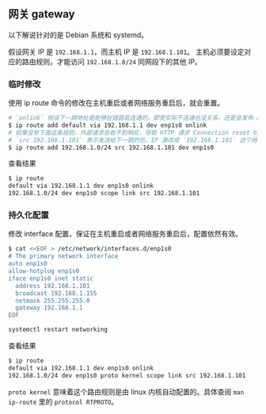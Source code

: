 ## 网关 gateway

以下解说针对的是 Debian 系统和 systemd。

假设网关 IP 是 `192.168.1.1`，而主机 IP 是 `192.168.1.101`。
主机必须要设定对应的路由规则，才能访问 `192.168.1.0/24` 同网段下的其他 IP。

### 临时修改

使用 ip route 命令的修改在主机重启或者网络服务重启后，就会重置。

```sh
# `onlink` 假设下一跳地址是能够在链路层连通的，即使实际不连通也没关系，还是会发布 ARP 之类的请求。
$ ip route add default via 192.168.1.1 dev enp1s0 onlink
# 如果没有下面这条规则，外部请求会收不到响应，导致 HTTP 请求 Connection reset by peer
# `src 192.168.1.101` 表示发送给下一跳的包，IP 源改成 `192.168.1.101` 这个地址。
$ ip route add 192.168.1.0/24 src 192.168.1.101 dev enp1s0
```

查看结果

```sh
$ ip route
default via 192.168.1.1 dev enp1s0 onlink
192.168.1.0/24 dev enp1s0 scope link src 192.168.1.101
```

### 持久化配置

修改 interface 配置，保证在主机重启或者网络服务重启后，配置依然有效。

```sh
$ cat <<EOF > /etc/network/interfaces.d/enp1s0
# The primary network interface
auto enp1s0
allow-hotplug enp1s0
iface enp1s0 inet static
  address 192.168.1.101
  broadcast 192.168.1.155
  netmask 255.255.255.0
  gateway 192.168.1.1
EOF

systemctl restart networking
```

查看结果

```sh
$ ip route
default via 192.168.1.1 dev enp1s0 onlink
192.168.1.0/24 dev enp1s0 proto kernel scope link src 192.168.1.101
```

`proto kernel` 意味着这个路由规则是由 linux 内核自动配置的。具体查阅 `man ip-route` 里的 `protocol RTPROTO`。
